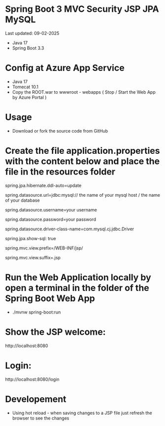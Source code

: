   # Spring Boot 3 MVC Security JSP JPA MySQL

Last updated: 09-02-2025

- Java 17
- Spring Boot 3.3

# Config at Azure App Service

- Java 17
- Tomecat 10.1
- Copy the ROOT.war to wwwroot - webapps ( Stop / Start the Web App by Azure Portal )

# Usage

- Download or fork the source code from GitHub

# Create the file application.properties with the content below and place the file in the resources folder

spring.jpa.hibernate.ddl-auto=update

spring.datasource.url=jdbc:mysql:// the name of your mysql host / the name of your database

spring.datasource.username=your username 

spring.datasource.password=your password

spring.datasource.driver-class-name=com.mysql.cj.jdbc.Driver

spring.jpa.show-sql: true

spring.mvc.view.prefix=/WEB-INF/jsp/

spring.mvc.view.suffix=.jsp

# Run the Web Application locally by open a terminal in the folder of the Spring Boot Web App

- ./mvnw spring-boot:run 

# Show the JSP welcome:

http://localhost:8080

# Login:

http://localhost:8080/login

# Developement

- Using hot reload - when saving changes to a JSP file just refresh the browser to see the changes
